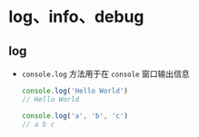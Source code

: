 # log、info、debug

## log

+ `console.log` 方法用于在 `console` 窗口输出信息

    ```js
    console.log('Hello World')
    // Hello World

    console.log('a', 'b', 'c')
    // a b c
    ```
